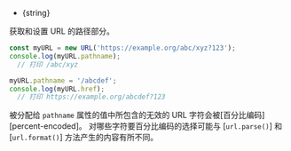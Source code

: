 
* {string}

获取和设置 URL 的路径部分。

```js
const myURL = new URL('https://example.org/abc/xyz?123');
console.log(myURL.pathname);
  // 打印 /abc/xyz

myURL.pathname = '/abcdef';
console.log(myURL.href);
  // 打印 https://example.org/abcdef?123
```

被分配给 `pathname` 属性的值中所包含的无效的 URL 字符会被[百分比编码][percent-encoded]。 
对哪些字符要百分比编码的选择可能与 [`url.parse()`] 和 [`url.format()`] 方法产生的内容有所不同。


